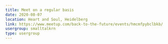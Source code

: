 ```yaml
---
title: Meet on a regular basis
date: 2020-08-07
location: Heart and Soul, Heidelberg
link: https://www.meetup.com/back-to-the-future/events/hmcmfpybclbkb/
usergroup: smalltalkrn
type: usergroup
---
```

